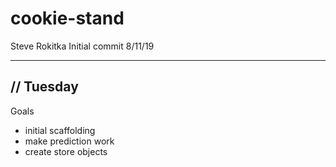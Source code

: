 # cookie-stand

Steve Rokitka
Initial commit 8/11/19

--------------------------------------------------------
// Tuesday 
--------------------------------------------------------

Goals 
- initial scaffolding 
- make prediction work
- create store objects